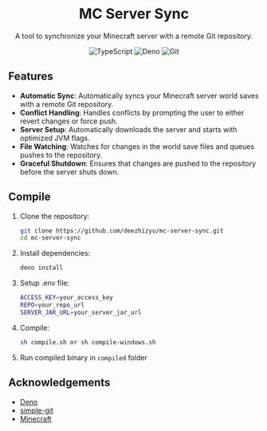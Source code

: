 <div align="center">

# MC Server Sync

A tool to synchronize your Minecraft server with a remote Git repository.

![TypeScript](https://img.shields.io/badge/TypeScript-007ACC?style=for-the-badge&logo=typescript&logoColor=white)
![Deno](https://img.shields.io/badge/Deno-000000?style=for-the-badge&logo=deno&logoColor=white)
![Git](https://img.shields.io/badge/Git-F05032?style=for-the-badge&logo=git&logoColor=white)

</div>

## Features

- **Automatic Sync**: Automatically syncs your Minecraft server world saves with a remote Git repository.
- **Conflict Handling**: Handles conflicts by prompting the user to either revert changes or force push.
- **Server Setup**: Automatically downloads the server and starts with optimized JVM flags.
- **File Watching**: Watches for changes in the world save files and queues pushes to the repository.
- **Graceful Shutdown**: Ensures that changes are pushed to the repository before the server shuts down.

## Compile

1. Clone the repository:
   ```sh
   git clone https://github.com/deezhizyu/mc-server-sync.git
   cd mc-server-sync
   ```

2. Install dependencies:
   ```sh
   deno install
   ```

3. Setup .env file:
   ```sh
   ACCESS_KEY=your_access_key
   REPO=your_repo_url
   SERVER_JAR_URL=your_server_jar_url
   ```
4. Compile:
   ```sh
   sh compile.sh or sh compile-windows.sh
   ```
5. Run compiled binary in `compiled` folder

## Acknowledgements

- [Deno](https://deno.land/)
- [simple-git](https://github.com/steveukx/git-js)
- [Minecraft](https://www.minecraft.net/)
